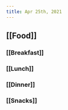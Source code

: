 ```yaml
---
title: Apr 25th, 2021
---
```


## [[Food]]
### [[Breakfast]]
### [[Lunch]]
### [[Dinner]]
### [[Snacks]]
####
